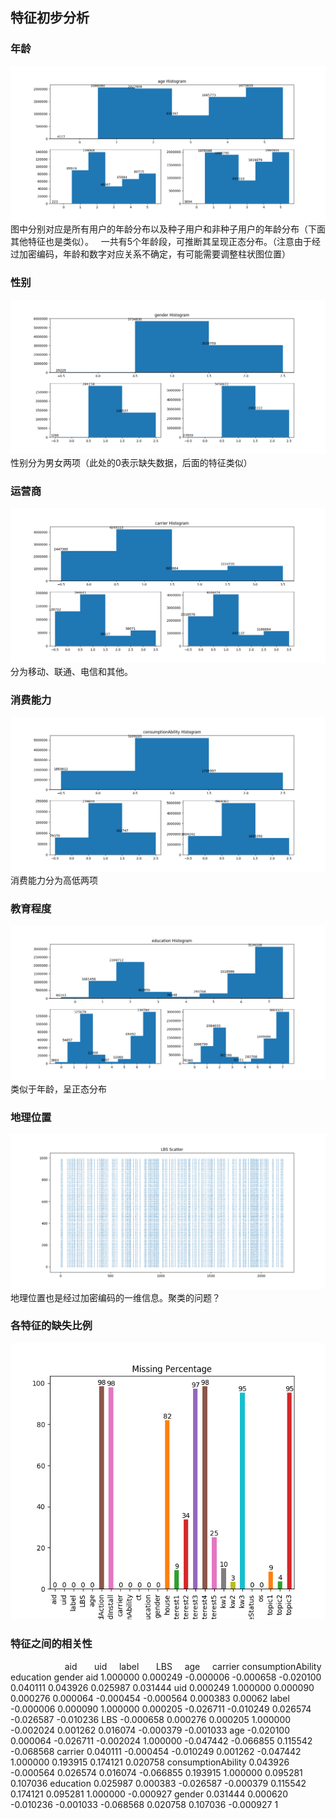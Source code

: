 ## 特征初步分析
### 年龄
![Aaron Swartz](https://github.com/ustcxiexk/TCAlgorithmCompetition/blob/master/DataCleansing/images/age.png)
图中分别对应是所有用户的年龄分布以及种子用户和非种子用户的年龄分布（下面其他特征也是类似）。  
一共有5个年龄段，可推断其呈现正态分布。（注意由于经过加密编码，年龄和数字对应关系不确定，有可能需要调整柱状图位置）

### 性别
![Aaron Swartz](https://github.com/ustcxiexk/TCAlgorithmCompetition/blob/master/DataCleansing/images/gender.png)
性别分为男女两项（此处的0表示缺失数据，后面的特征类似）

### 运营商
![Aaron Swartz](https://github.com/ustcxiexk/TCAlgorithmCompetition/blob/master/DataCleansing/images/carrier.png)
分为移动、联通、电信和其他。

### 消费能力
![Aaron Swartz](https://github.com/ustcxiexk/TCAlgorithmCompetition/blob/master/DataCleansing/images/consumptionAbility.png)
消费能力分为高低两项

### 教育程度
![Aaron Swartz](https://github.com/ustcxiexk/TCAlgorithmCompetition/blob/master/DataCleansing/images/education.png)
类似于年龄，呈正态分布

### 地理位置
![Aaron Swartz](https://github.com/ustcxiexk/TCAlgorithmCompetition/blob/master/DataCleansing/images/LBS.png)
地理位置也是经过加密编码的一维信息。聚类的问题？

### 各特征的缺失比例
![Aaron Swartz](https://github.com/ustcxiexk/TCAlgorithmCompetition/blob/master/DataCleansing/images/Missing_Percentage.png)

### 特征之间的相关性
                       aid       uid     label       LBS	      age      carrier  consumptionAbility  education	 gender
aid                 1.000000  0.000249 -0.000006  -0.000658  -0.020100  0.040111   0.043926           0.025987  0.031444
uid                 0.000249  1.000000 0.000090   0.000276   0.000064   -0.000454  -0.000564          0.000383  0.00062
label               -0.000006 0.000090 1.000000   0.000205   -0.026711  -0.010249  0.026574          -0.026587  -0.010236
LBS                 -0.000658 0.000276 0.000205   1.000000   -0.002024  0.001262   0.016074          -0.000379  -0.001033
age                 -0.020100 0.000064 -0.026711  -0.002024  1.000000   -0.047442  -0.066855          0.115542  -0.068568
carrier             0.040111 -0.000454 -0.010249  0.001262   -0.047442  1.000000   0.193915           0.174121  0.020758
consumptionAbility  0.043926 -0.000564 0.026574   0.016074   -0.066855  0.193915   1.000000           0.095281  0.107036
education           0.025987  0.000383 -0.026587  -0.000379  0.115542   0.174121   0.095281           1.000000  -0.000927
gender              0.031444  0.000620 -0.010236  -0.001033  -0.068568  0.020758   0.107036           -0.000927     1

